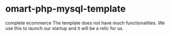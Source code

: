 # omart-php-mysql-template
complete ecommerce
The template does not have much functionalities. We use this to launch our startup and it will be a relic for us.
